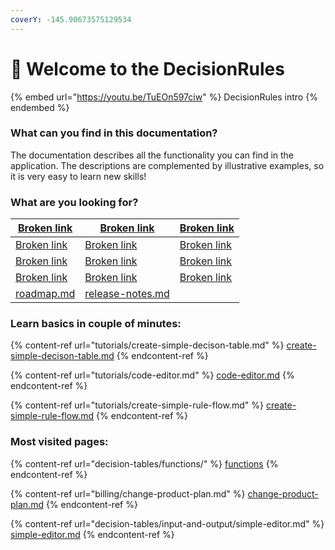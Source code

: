 ```yaml
---
coverY: -145.90673575129534
---
```


# 👋 Welcome to the DecisionRules

{% embed url="https://youtu.be/TuEOn597ciw" %}
DecisionRules intro
{% endembed %}

### What can you find in this documentation?

The documentation describes all the functionality you can find in the application. The descriptions are complemented by illustrative examples, so it is very easy to learn new skills!

### What are you looking for?

| [Broken link](broken-reference "mention") | [Broken link](broken-reference "mention")      | [Broken link](broken-reference "mention") |
| ----------------------------------------- | ---------------------------------------------- | ----------------------------------------- |
| [Broken link](broken-reference "mention") | [Broken link](broken-reference "mention")      | [Broken link](broken-reference "mention") |
| [Broken link](broken-reference "mention") | [Broken link](broken-reference "mention")      | [Broken link](broken-reference "mention") |
| [Broken link](broken-reference "mention") | [Broken link](broken-reference "mention")      | [Broken link](broken-reference "mention") |
| [roadmap.md](roadmap.md "mention")        | [release-notes.md](release-notes.md "mention") |                                           |

### Learn basics in couple of minutes:

{% content-ref url="tutorials/create-simple-decison-table.md" %}
[create-simple-decison-table.md](tutorials/create-simple-decison-table.md)
{% endcontent-ref %}

{% content-ref url="tutorials/code-editor.md" %}
[code-editor.md](tutorials/code-editor.md)
{% endcontent-ref %}

{% content-ref url="tutorials/create-simple-rule-flow.md" %}
[create-simple-rule-flow.md](tutorials/create-simple-rule-flow.md)
{% endcontent-ref %}

### Most visited pages:

{% content-ref url="decision-tables/functions/" %}
[functions](decision-tables/functions/)
{% endcontent-ref %}

{% content-ref url="billing/change-product-plan.md" %}
[change-product-plan.md](billing/change-product-plan.md)
{% endcontent-ref %}

{% content-ref url="decision-tables/input-and-output/simple-editor.md" %}
[simple-editor.md](decision-tables/input-and-output/simple-editor.md)
{% endcontent-ref %}
